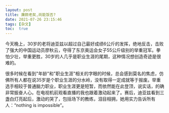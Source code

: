 ```yaml
---
layout: post
title: 廉颇老矣,尚能饭否?
date: 2021-07-26 23:15:46
tags: [杂文]
toc:  true
---
```


今天晚上，30岁的老将迪亚兹以超过自己最好成绩6公斤的发挥，绝地反击，击败了强大的中国运动员廖秋云，夺得了东京奥运会女子55公斤级别的举重冠军。拳怕少壮，举重更胜，30岁的人几乎是职业生涯的尾期，这种情况想创造奇迹是很难的。  

很多时候在看到"年龄"和"职业生涯"相关的字眼的时候，总会感到莫名的焦虑，仿佛所有人都在说35岁是个职业生涯的分水岭，没有取得一定成就等于报废。举重选手相较于普通脑力职业，职业生涯更是短暂，而依然能在此登顶，说实话，的确非常振奋人心。在电视机前观看直播的我也跟着激动起来了。赛后，迪亚兹看到三盏白灯亮起后，激动的哭了，包括场下的教练，泪目相拥，她用实力告诉所有人：“nothing is impossible”。
